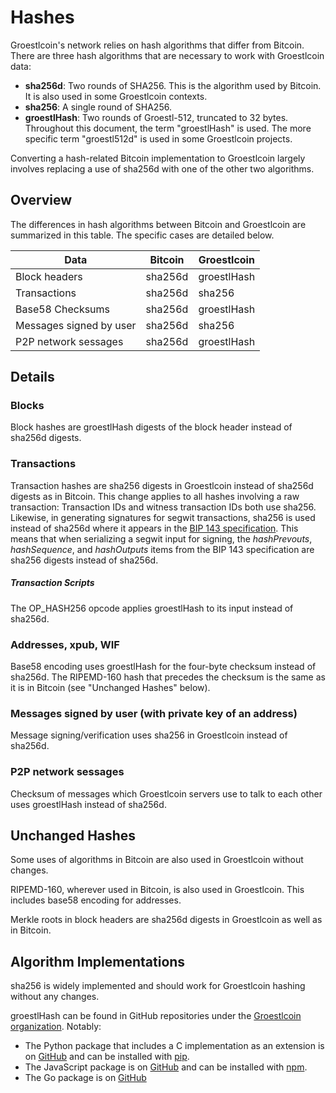 # Hashes

Groestlcoin's network relies on hash algorithms that differ from Bitcoin. There are three hash algorithms that are necessary to work with Groestlcoin data:

- **sha256d**: Two rounds of SHA256. This is the algorithm used by Bitcoin. It is also used in some Groestlcoin contexts.
- **sha256**: A single round of SHA256.
- **groestlHash**: Two rounds of Groestl-512, truncated to 32 bytes. Throughout this document, the term "groestlHash" is used. The more specific term "groestl512d" is used in some Groestlcoin projects.

Converting a hash-related Bitcoin implementation to Groestlcoin largely involves replacing a use of sha256d with one of the other two algorithms.

## Overview

The differences in hash algorithms between Bitcoin and Groestlcoin are summarized in this table. The specific cases are detailed below.

|Data|Bitcoin|Groestlcoin|
|----|-------|-----------|
|Block headers|sha256d|groestlHash|
|Transactions|sha256d|sha256|
|Base58 Checksums|sha256d|groestlHash|
|Messages signed by user|sha256d|sha256|
|P2P network sessages|sha256d|groestlHash|

## Details

### Blocks

Block hashes are groestlHash digests of the block header instead of sha256d digests.

### Transactions

Transaction hashes are sha256 digests in Groestlcoin instead of sha256d digests as in Bitcoin. This change applies to all hashes involving a raw transaction: Transaction IDs and witness transaction IDs both use sha256. Likewise, in generating signatures for segwit transactions, sha256 is used instead of sha256d where it appears in the [BIP 143 specification](https://github.com/bitcoin/bips/blob/master/bip-0143.mediawiki#specification). This means that when serializing a segwit input for signing, the *hashPrevouts*, *hashSequence*, and *hashOutputs* items from the BIP 143 specification are sha256 digests instead of sha256d.

##### Transaction Scripts

The OP_HASH256 opcode applies groestlHash to its input instead of sha256d.

### Addresses, xpub, WIF

Base58 encoding uses groestlHash for the four-byte checksum instead of sha256d. The RIPEMD-160 hash that precedes the checksum is the same as it is in Bitcoin (see "Unchanged Hashes" below).

### Messages signed by user (with private key of an address)

Message signing/verification uses sha256 in Groestlcoin instead of sha256d.

### P2P network sessages

Checksum of messages which Groestlcoin servers use to talk to each other uses groestlHash instead of sha256d.

## Unchanged Hashes

Some uses of algorithms in Bitcoin are also used in Groestlcoin without changes.

RIPEMD-160, wherever used in Bitcoin, is also used in Groestlcoin. This includes base58 encoding for addresses.

Merkle roots in block headers are sha256d digests in Groestlcoin as well as in Bitcoin.

## Algorithm Implementations

sha256 is widely implemented and should work for Groestlcoin hashing without any changes.

groestlHash can be found in GitHub repositories under the [Groestlcoin organization](https://github.com/Groestlcoin/). Notably:

- The Python package that includes a C implementation as an extension is on [GitHub](https://github.com/Groestlcoin/groestlcoin-hash-python) and can be installed with [pip](https://pypi.org/project/groestlcoin_hash/).
- The JavaScript package is on [GitHub](https://github.com/Groestlcoin/groestl-hash-js) and can be installed with [npm](https://www.npmjs.com/package/groestl-hash-js).
- The Go package is on [GitHub](https://github.com/Groestlcoin/go-groestl-hash)
